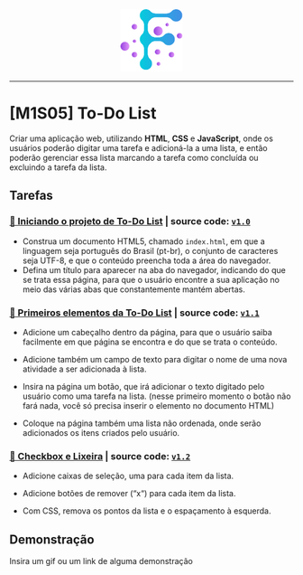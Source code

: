 <div align="center">
  <img src="https://github.com/vb-ferreira/fmt-todo-list/blob/main/img/logo-fmt.png?sanitize=true" width="110" height="110"/>
</div>
<hr>

# [M1S05] To-Do List

Criar uma aplicação web, utilizando **HTML**, **CSS** e **JavaScript**, onde os usuários poderão digitar uma tarefa e adicioná-la a uma lista, e então poderão gerenciar essa lista marcando a tarefa como concluída ou excluindo a tarefa da lista.

## Tarefas

### [📌 Iniciando o projeto de To-Do List](https://trello.com/c/miTTOIRu) | source code: [`v1.0`]() 

- Construa um documento HTML5, chamado `index.html`, em que a linguagem seja português do Brasil (pt-br), o conjunto de caracteres seja UTF-8, e que o conteúdo preencha toda a área do navegador.
- Defina um título para aparecer na aba do navegador, indicando do que se trata essa página, para que o usuário encontre a sua aplicação no meio das várias abas que constantemente mantém abertas.

### [📌 Primeiros elementos da To-Do List](https://trello.com/c/xSe7DQ1K) | source code: [`v1.1`]()

- Adicione um cabeçalho dentro da página, para que o usuário saiba facilmente em que página se encontra e do que se trata o conteúdo.

- Adicione também um campo de texto para digitar o nome de uma nova atividade a ser adicionada à lista.

- Insira na página um botão, que irá adicionar o texto digitado pelo usuário como uma tarefa na lista. (nesse primeiro momento o botão não fará nada, você só precisa inserir o elemento no documento HTML)

- Coloque na página também uma lista não ordenada, onde serão adicionados os itens criados pelo usuário.

### [📌 Checkbox e Lixeira](https://trello.com/c/hGxgJqPQ) | source code: [`v1.2`]() 

- Adicione caixas de seleção, uma para cada item da lista.

- Adicione botões de remover (“x“) para cada item da lista.

- Com CSS, remova os pontos da lista e o espaçamento à esquerda.

## Demonstração

Insira um gif ou um link de alguma demonstração

